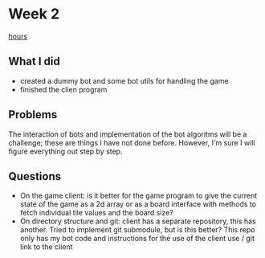 # Week 2

[hours](https://github.com/korolainenriikka/jani/blob/master/documentation/hourly_report.md)

## What I did

* created a dummy bot and some bot utils for handling the game
* finished the clien program

## Problems
The interaction of bots and implementation of the bot algoritms will be a challenge; these are things I have not done before. However, I'm sure I will figure everything out step by step.

## Questions 

* On the game client: is it better for the game program to give the current state of the game as a 2d array or as a board interface with methods to fetch individual tile values and the board size?
* On directory structure and git: client has a separate repository, this has another. Tried to implement git submodule, but is this better? This repo only has my bot code and instructions for the use of
the client use / git link to the client
